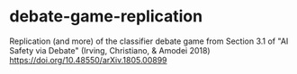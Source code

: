 # debate-game-replication
Replication (and more) of the classifier debate game from Section 3.1 of "AI Safety via Debate" (Irving, Christiano, &amp; Amodei 2018) https://doi.org/10.48550/arXiv.1805.00899
